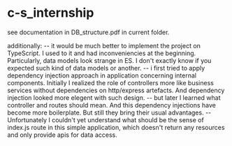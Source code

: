 # c-s_internship

see documentation in DB_structure.pdf in current folder.

additionally:
-- it would be much better to implement the project on TypeScript. I used to it and had inconveniencies 
at the beginning. Particularly, data models look strange in ES. I don't exactly know if you expected 
such kind of data models or another.
-- i first tried to apply dependency injection approach in application concerning internal components.
Initially I realized the role of controllers more like business services without dependencies 
on http/express artefacts. And dependency injection looked more elegent with such design. 
-- but later I learned what controller and routes should mean. And this dependency injections have become
more boilerplate. But still they bring their usual advantages.
-- Unfortunately I couldn't yet understand what should be the sense of index.js route in this simple
application, which doesn't return any resources and only provide apis for data access.
